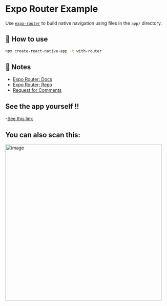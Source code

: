 # Expo Router Example

Use [`expo-router`](https://expo.github.io/router) to build native navigation using files in the `app/` directory.

## 🚀 How to use

```sh
npx create-react-native-app -t with-router
```

## 📝 Notes

- [Expo Router: Docs](https://expo.github.io/router)
- [Expo Router: Repo](https://github.com/expo/router)
- [Request for Comments](https://github.com/expo/router/discussions/1)

## See the app yourself !!
-[See this link](https://expo.dev/@gargdivanshu/native?serviceType=classic&distribution=expo-go)

## You can also scan this: 
<img width="488" alt="image" src="https://user-images.githubusercontent.com/96184674/230795397-63a8d69f-3f86-4b45-b569-323e15cdfc69.png">
